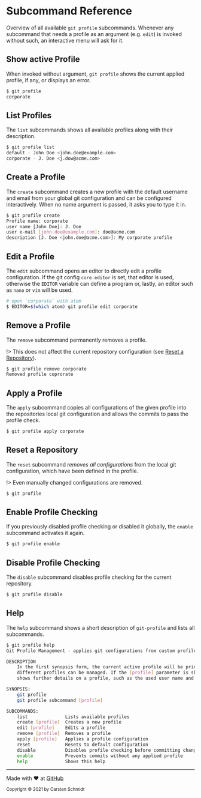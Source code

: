 # Subcommand Reference

Overview of all available `git profile` subcommands. Whenever any
subcommand that needs a profile as an argument (e.g. `edit`) is
invoked without such, an interactive menu will ask for it.

## Show active Profile
When invoked without argument, `git profile` shows the
current applied profile, if any, or displays an error.

```bash
$ git profile
corporate
````

## List Profiles
The `list` subcommands shows all available profiles along
with their description.

```bash
$ git profile list
default - John Doe <john.doe@example.com>
corporate - J. Doe <j.dow@acme.com>
```

## Create a Profile
The `create` subcommand creates a new profile with the default
username and email from your global git configuration and can be
configured interactively. When no name argument is passed, it
asks you to type it in.

```bash
$ git profile create
Profile name: corporate
user name [John Doe]: J. Doe
user e-mail [john.doe@example.com]: doe@acme.com
description [J. Doe <john.doe@acme.com>]: My corporate profile
```

## Edit a Profile
The `edit` subcommand opens an editor to directly edit a profile
configuration. If the git config `core.editor` is set, that editor
is used, otherwise the `EDITOR` variable can define a program or,
lastly, an editor such as `nano` or `vim` will be used. 

```bash
# open `corporate` with atom
$ EDITOR=$(which atom) git profile edit corporate
```

## Remove a Profile
The `remove` subcommand permanently removes a profile.

!> This does not affect the current repository configuration (see
[Reset a Repository](#reset-a-repository)).

```bash
$ git profile remove corporate
Removed profile coprorate
```

## Apply a Profile
The `apply` subcommand copies all configurations of the given profile
into the repositories local git configuration and allows the commits
to pass the profile check.

```bash
$ git profile apply corporate
```

## Reset a Repository
The `reset` subcommand *removes all configurations* from the local git
configuration, which have been defined in the profile.

!> Even manually changed configurations are removed.

```bash
$ git profile 
```

## Enable Profile Checking
If you previously disabled profile checking or disabled it globally, the
`enable` subcommand activates it again.

```bash
$ git profile enable
```

## Disable Profile Checking
The `disable` subcommand disables profile checking for the current repository.

```bash
$ git profile disable
```

## Help
The `help` subcommand shows a short description of `git-profile` and lists
all subcommands.

```bash
$ git profile help
Git Profile Management - applies git configurations from custom profile files.

DESCRIPTION
    In the first synopsis form, the current active profile will be printed to stdout if any. In the second synopsis form,
    different profiles can be managed. If the [profile] parameter is skipped, a interactive menu will be displayed that
    shows further details on a profile, such as the used user name and E-Mail or a custom description.

SYNOPSIS:
    git profile
    git profile subcommand [profile]

SUBCOMMANDS:
    list              Lists available profiles
    create [profile]  Creates a new profile
    edit [profile]    Edits a profile
    remove [profile]  Removes a profile
    apply [profile]   Applies a profile configuration
    reset             Resets to default configuration
    disable           Disables profile checking before committing changes
    enable            Prevents commits without any applied profile
    help              Shows this help
```

---

Made with :heart: at [GitHub](https://github.com/jazzschmidt/git-profile)

<small>Copyright © 2021 by Carsten Schmidt</small>
